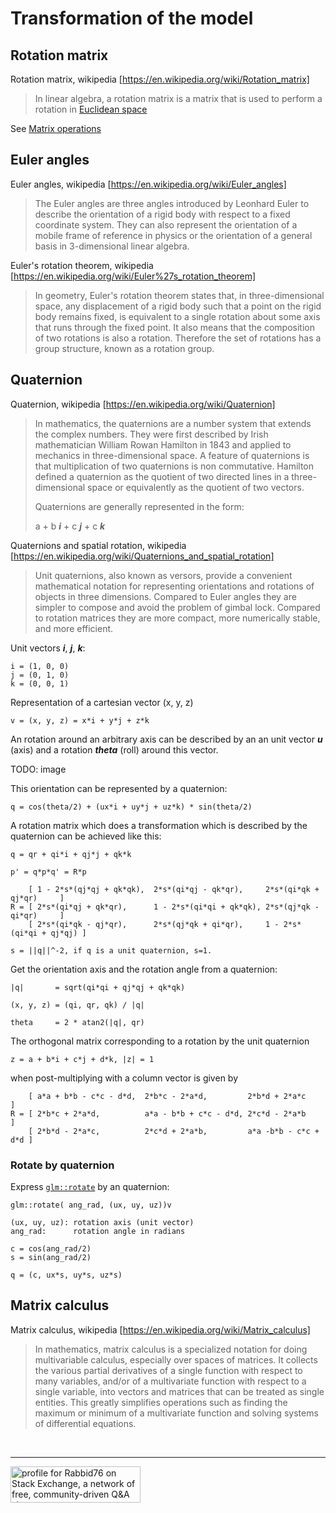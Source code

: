 # Transformation of the model

## Rotation matrix

Rotation matrix, wikipedia [https://en.wikipedia.org/wiki/Rotation_matrix]
> In linear algebra, a rotation matrix is a matrix that is used to perform a rotation in [Euclidean space](https://en.wikipedia.org/wiki/Euclidean_space)

See [Matrix operations](https://github.com/Rabbid76/graphics-snippets/blob/master/documentation/matrix_operations.md)


## Euler angles

Euler angles, wikipedia [https://en.wikipedia.org/wiki/Euler_angles]
> The Euler angles are three angles introduced by Leonhard Euler to describe the orientation of a rigid body with respect to a fixed coordinate system. They can also represent the orientation of a mobile frame of reference in physics or the orientation of a general basis in 3-dimensional linear algebra.

Euler's rotation theorem, wikipedia [https://en.wikipedia.org/wiki/Euler%27s_rotation_theorem]
> In geometry, Euler's rotation theorem states that, in three-dimensional space, any displacement of a rigid body such that a point on the rigid body remains fixed, is equivalent to a single rotation about some axis that runs through the fixed point. It also means that the composition of two rotations is also a rotation. Therefore the set of rotations has a group structure, known as a rotation group.


## Quaternion

Quaternion, wikipedia [https://en.wikipedia.org/wiki/Quaternion]
> In mathematics, the quaternions are a number system that extends the complex numbers. They were first described by Irish mathematician William Rowan Hamilton in 1843 and applied to mechanics in three-dimensional space. A feature of quaternions is that multiplication of two quaternions is non commutative. Hamilton defined a quaternion as the quotient of two directed lines in a three-dimensional space or equivalently as the quotient of two vectors.
>
> Quaternions are generally represented in the form:
>
> a + b ***i*** + c ***j*** + c ***k*** 


Quaternions and spatial rotation, wikipedia  [https://en.wikipedia.org/wiki/Quaternions_and_spatial_rotation]

> Unit quaternions, also known as versors, provide a convenient mathematical notation for representing orientations and rotations of objects in three dimensions. Compared to Euler angles they are simpler to compose and avoid the problem of gimbal lock. Compared to rotation matrices they are more compact, more numerically stable, and more efficient.

Unit vectors ***i***, ***j***, ***k***:

    i = (1, 0, 0)
    j = (0, 1, 0)
    k = (0, 0, 1)

Representation of a cartesian vector (x, y, z)

    v = (x, y, z) = x*i + y*j + z*k

An rotation around an arbitrary axis can be described by an an unit vector ***u*** (axis) and a rotation ***theta*** (roll) around this vector.

TODO: image

This orientation can be represented by a quaternion:

    q = cos(theta/2) + (ux*i + uy*j + uz*k) * sin(theta/2)

A rotation matrix which does a transformation which is described by the quaternion can be achieved like this:

    q = qr + qi*i + qj*j + qk*k

    p' = q*p*q' = R*p
 
        [ 1 - 2*s*(qj*qj + qk*qk),  2*s*(qi*qj - qk*qr),     2*s*(qi*qk + qj*qr)     ]
    R = [ 2*s*(qi*qj + qk*qr),      1 - 2*s*(qi*qi + qk*qk), 2*s*(qj*qk - qi*qr)     ]
        [ 2*s*(qi*qk - qj*qr),      2*s*(qj*qk + qi*qr),     1 - 2*s*(qi*qi + qj*qj) ]

    s = ||q||^-2, if q is a unit quaternion, s=1.

Get the orientation axis and the rotation angle from a quaternion:

    |q|       = sqrt(qi*qi + qj*qj + qk*qk)

    (x, y, z) = (qi, qr, qk) / |q|

    theta     = 2 * atan2(|q|, qr)


The orthogonal matrix corresponding to a rotation by the unit quaternion 

    z = a + b*i + c*j + d*k, |z| = 1
  
when post-multiplying with a column vector is given by

        [ a*a + b*b - c*c - d*d,  2*b*c - 2*a*d,         2*b*d + 2*a*c        ]
    R = [ 2*b*c + 2*a*d,          a*a - b*b + c*c - d*d, 2*c*d - 2*a*b        ]
        [ 2*b*d - 2*a*c,          2*c*d + 2*a*b,         a*a -b*b - c*c + d*d ]


### Rotate by quaternion

Express [`glm::rotate`](https://glm.g-truc.net/0.9.8/api/a00232.html#ga2020c91bf61e050882b3a5c18eada700) by an quaternion:

    glm::rotate( ang_rad, (ux, uy, uz))v
   
    (ux, uy, uz): rotation axis (unit vector)
    ang_rad:      rotation angle in radians

    c = cos(ang_rad/2)
    s = sin(ang_rad/2)

    q = (c, ux*s, uy*s, uz*s)


## Matrix calculus

Matrix calculus, wikipedia [https://en.wikipedia.org/wiki/Matrix_calculus]
> In mathematics, matrix calculus is a specialized notation for doing multivariable calculus, especially over spaces of matrices. It collects the various partial derivatives of a single function with respect to many variables, and/or of a multivariate function with respect to a single variable, into vectors and matrices that can be treated as single entities. This greatly simplifies operations such as finding the maximum or minimum of a multivariate function and solving systems of differential equations.


<br/><hr/>

<a href="https://stackexchange.com/users/7322082/rabbid76"><img src="https://stackexchange.com/users/flair/7322082.png" width="208" height="58" alt="profile for Rabbid76 on Stack Exchange, a network of free, community-driven Q&amp;A sites" title="profile for Rabbid76 on Stack Exchange, a network of free, community-driven Q&amp;A sites" /></a>